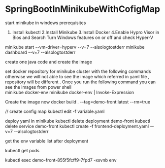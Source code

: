 # SpringBootInMinikubeWithCofigMap
start minikube in windows
prerequisites
1. Install kubectl
2.Install Minikube
3.Install Docker 
4.Enable Hypro Visor in Bios and Search Turn Windows features on or off and  check Hyper-V


minikube start --vm-driver=hyperv  --v=7 --alsologtostderr
minikube dashboard  --v=7 --alsologtostderr


create one java code and create the image


set docker  repository for minikube cluster with the following commands otherwise we will not able to see the image  which referred in yaml file , repository will be different . Once you run the following command you can see the images from power shell  
 minikube docker-env 
 minikube docker-env | Invoke-Expression

Create the image now 
docker build . --tag=demo-front:latest --rm=true

 // create config map
  kubectl edit -f variable.yaml
 
 
deploy  yaml in minikube
  kubectl delete deployment demo-front
  kubectl delete service demo-front
  kubectl create -f frontend-deployment.yaml --v=7 --alsologtostderr
 


get the env variable list after deployment 

kubectl get pods

kubectl exec demo-front-855f5fcff9-7fpd7 -xsvnb env

